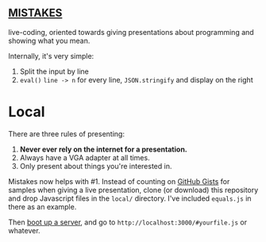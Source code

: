 ## [MISTAKES](http://macwright.org/mistakes/)

live-coding, oriented towards giving presentations about programming and
showing what you mean.

Internally, it's very simple:

1. Split the input by line
2. `eval()` `line -> n` for every line, `JSON.stringify` and display on the right

# Local

There are three rules of presenting:

1. **Never ever rely on the internet for a presentation.**
2. Always have a VGA adapter at all times.
3. Only present about things you're interested in.

Mistakes now helps with #1. Instead of counting on [GitHub Gists](https://gist.github.com/)
for samples when giving a live presentation, clone (or download) this repository
and drop Javascript files in the `local/` directory. I've included
`equals.js` in there as an example.

Then [boot up a server](https://gist.github.com/tmcw/4989751), and go to
`http://localhost:3000/#yourfile.js` or whatever.
